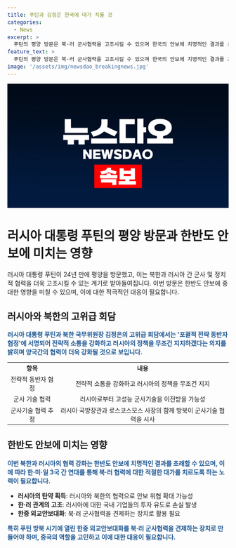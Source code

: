 ```yaml
---
title: 푸틴과 김정은 한국에 대가 치를 것
categories:
  - News
excerpt: >
  푸틴의 평양 방문은 북·러 군사협력을 고조시킬 수 있으며 한국의 안보에 치명적인 결과를 초래할 수 있다. 러시아와의 관계 개선의 노력은 무효화될 것임을 경고하고, 북한의 러시아로부터의 군사기술 이전을 우려해야 한다. 북·러 간 군사협력은 한·미·일 3국의 연대가 필요함을 보여주며, 한중 외교안보대화를 이를 견제하는 장치로 활용해야 한다.
feature_text: >
  푸틴의 평양 방문은 북·러 군사협력을 고조시킬 수 있으며 한국의 안보에 치명적인 결과를 초래할 수 있다. 러시아와의 관계 개선의 노력은 무효화될 것임을 경고하고, 북한의 러시아로부터의 군사기술 이전을 우려해야 한다. 북·러 간 군사협력은 한·미·일 3국의 연대가 필요함을 보여주며, 한중 외교안보대화를 이를 견제하는 장치로 활용해야 한다.
image: '/assets/img/newsdao_breakingnews.jpg'
---
```


<p><img src="/assets/img/newsdao_breakingnews.jpg" alt="implanttips 속보" /></p>

<h1>러시아 대통령 푸틴의 평양 방문과 한반도 안보에 미치는 영향</h1>

<p data-ke-size="size16">러시아 대통령 푸틴이 24년 만에 평양을 방문했고, 이는 북한과 러시아 간 군사 및 정치적 협력을 더욱 고조시킬 수 있는 계기로 받아들여집니다. 이번 방문은 한반도 안보에 중대한 영향을 미칠 수 있으며, 이에 대한 적극적인 대응이 필요합니다.</p>

<h2 data-ke-size="size26">러시아와 북한의 고위급 회담</h2>

<p><b><span style="color: #1a5490;">러시아 대통령 푸틴과 북한 국무위원장 김정은의 고위급 회담에서는 '포괄적 전략 동반자 협정'에 서명되어 전략적 소통을 강화하고 러시아의 정책을 무조건 지지하겠다는 의지를 밝히며 양국간의 협력이 더욱 강화될 것으로 보입니다.</span></b></p>

<table>
  <tr>
    <td style="text-align: center; height: 17px;"><b>항목</b></td>
    <td style="text-align: center; height: 17px;"><b>내용</b></td>
  </tr>
  <tr>
    <td style="text-align: center; height: 17px;">전략적 동반자 협정</td>
    <td style="text-align: center; height: 17px;">전략적 소통을 강화하고 러시아의 정책을 무조건 지지</td>
  </tr>
  <tr>
    <td style="text-align: center; height: 17px;">군사 기술 협력</td>
    <td style="text-align: center; height: 17px;">러시아로부터 고성능 군사기술을 이전받을 가능성</td>
  </tr>
  <tr>
    <td style="text-align: center; height: 17px;">군사기술 협력 추정</td>
    <td style="text-align: center; height: 17px;">러시아 국방장관과 로스코스모스 사장의 함께 방북이 군사기술 협력을 시사</td>
  </tr>
</table>

<h2 data-ke-size="size26">한반도 안보에 미치는 영향</h2>

<p><b><span style="color: #1a5490;">이번 북한과 러시아의 협력 강화는 한반도 안보에 치명적인 결과를 초래할 수 있으며, 이에 따라 한·미·일 3국 간 연대를 통해 북·러 협력에 대한 적절한 대가를 치르도록 하는 노력이 필요합니다.</span></b></p>

<ul>
  <li><b>러시아의 탄약 획득</b>: 러시아와 북한의 협력으로 안보 위협 확대 가능성</li>
  <li><b>한·러 관계의 고조</b>: 러시아에 대한 국내 기업들의 투자 유도로 손실 발생</li>
  <li><b>한중 외교안보대화</b>: 북·러 군사협력을 견제하는 장치로 활용 필요</li>
</ul>

<p><b><span style="color: #1a5490;">특히 푸틴 방북 시기에 열린 한중 외교안보대화를 북·러 군사협력을 견제하는 장치로 만들어야 하며, 중국의 역할을 고민하고 이에 대한 대응이 필요합니다.</span></b></p>

<p data-ke-size="size16">&nbsp;</p>

